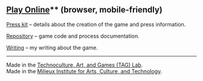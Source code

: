 ## [Play Online](http://pippinbarr.github.io/sibilant-snakelikes/)** (browser, mobile-friendly)

[Press kit](https://github.com/pippinbarr/sibilant-snakelikes/tree/master/press) – details about the creation of the game and press information.

[Repository](https://github.com/pippinbarr/sibilant-snakelikes) – game code and process documentation.

[Writing](http://www.pippinbarr.com/search.html?q=sibilant%20snakelikes) – my writing about the game.

---

Made in the [Technoculture, Art, and Games (TAG) Lab](http://tag.hexagram.ca/).  
Made in the [Milieux Institute for Arts, Culture, and Technology](http://milieux.concordia.ca/).
